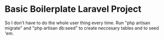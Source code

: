 # Basic Boilerplate Laravel Project

So I don't have to do the whole user thing every time.
Run "php artisan migrate" and "php artisan db:seed" to create neccesary tables and to seed 'em.